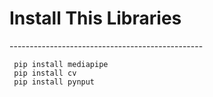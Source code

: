 <h1>Install This Libraries</h1>
------------------------------------------------

     pip install mediapipe
     pip install cv
     pip install pynput
